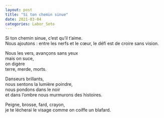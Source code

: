 ```yaml
---
layout: post
title: "Si ton chemin sinue"
date: 2021-03-04
categories: Labor_Soto
---
```


Si ton chemin sinue, c’est qu’il t’aime.  
Nous ajoutons : entre les nerfs et le cœur, le défi est de croire sans vision.

Nous les vers, avançons sans yeux  
mais on suce,  
on digère  
terre, merde, morts.

Danseurs brillants,  
nous sentons la lumière poindre,  
nous pondons dans le noir  
et dans l’ombre nous murmurons des histoires.

Peigne, brosse, fard, crayon,  
je te lécherai le visage comme on coiffe un blafard.

